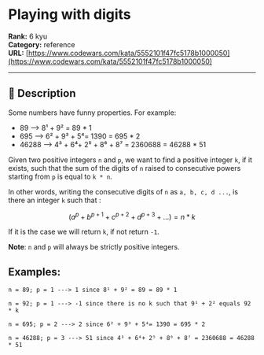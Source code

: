 # Playing with digits

**Rank:** 6 kyu  
**Category:** reference  
**URL:** [https://www.codewars.com/kata/5552101f47fc5178b1000050](https://www.codewars.com/kata/5552101f47fc5178b1000050)

---

## 📝 Description

Some numbers have funny properties. For example:

* 89 --> 8¹ + 9² = 89 * 1
* 695 --> 6² + 9³ + 5⁴= 1390 = 695 * 2
* 46288 --> 4³ + 6⁴+ 2⁵ + 8⁶ + 8⁷ = 2360688 = 46288 * 51

Given two positive integers `n` and `p`, we want to find a positive integer `k`, if it exists, such that the sum of the digits of `n` raised to consecutive powers starting from `p` is equal to `k * n`. 

In other words, writing the consecutive digits of `n` as `a, b, c, d ...`, is there an integer `k` such that :
```math
(a^p + b^{p + 1} + c^{p + 2} + d^{p + 3} + ...) = n * k
```

If it is the case we will return `k`, if not return `-1`.

**Note**: `n` and `p` will always be strictly positive integers.

## Examples:

```
n = 89; p = 1 ---> 1 since 8¹ + 9² = 89 = 89 * 1

n = 92; p = 1 ---> -1 since there is no k such that 9¹ + 2² equals 92 * k

n = 695; p = 2 ---> 2 since 6² + 9³ + 5⁴= 1390 = 695 * 2

n = 46288; p = 3 ---> 51 since 4³ + 6⁴+ 2⁵ + 8⁶ + 8⁷ = 2360688 = 46288 * 51
```
